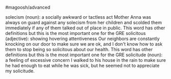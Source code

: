 #magoosh/advanced

solecism (noun): a socially awkward or tactless act 
Mother Anna was always on guard against any solecism from her children and scolded them 
immediately if any of them talked out of place in public. 
This word has other definitions but this is the most important one for the GRE 
solicitous (adjective): showing hovering attentiveness 
Our neighbors are constantly knocking on our door to make sure we are ok, and I don't know how to ask 
them to stop being so solicitous about our health. 
This word has other definitions but this is the most important one for the GRE 
solicitude (noun): a feeling of excessive concern 
I walked to his house in the rain to make sure he had enough to eat while he was sick, but he seemed not 
to appreciate my solicitude. 
